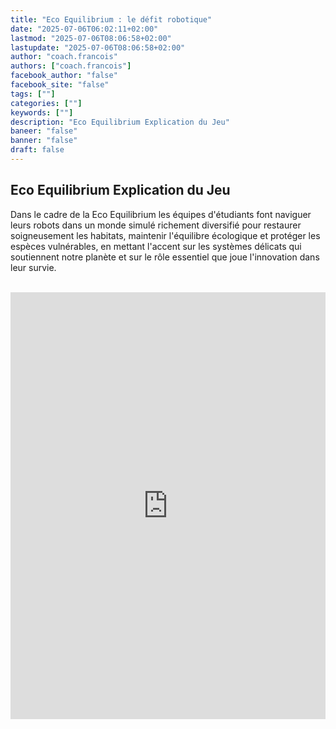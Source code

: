 ```yaml
---
title: "Eco Equilibrium : le défit robotique"
date: "2025-07-06T06:02:11+02:00"
lastmod: "2025-07-06T08:06:58+02:00"
lastupdate: "2025-07-06T08:06:58+02:00"
author: "coach.francois"
authors: ["coach.francois"]
facebook_author: "false"
facebook_site: "false"
tags: [""]
categories: [""]
keywords: [""]
description: "Eco Equilibrium Explication du Jeu"
baneer: "false"
banner: "false"
draft: false
---
```

## Eco Equilibrium Explication du Jeu

Dans le cadre de la Eco Equilibrium les équipes d'étudiants font naviguer leurs robots dans un monde simulé richement diversifié pour restaurer soigneusement les habitats, maintenir l'équilibre écologique et protéger les espèces vulnérables, en mettant l'accent sur les systèmes délicats qui soutiennent notre planète et sur le rôle essentiel que joue l'innovation dans leur survie.

<br>
<iframe width="100%" height="683" src="https://www.youtube.com/embed/9SrzcKEjkSY?si=jexSlYyqvWMkOgQ0" title="YouTube video player" frameborder="0" allow="accelerometer; autoplay; clipboard-write; encrypted-media; gyroscope; picture-in-picture; web-share" referrerpolicy="strict-origin-when-cross-origin" allowfullscreen></iframe>
<br><br>
